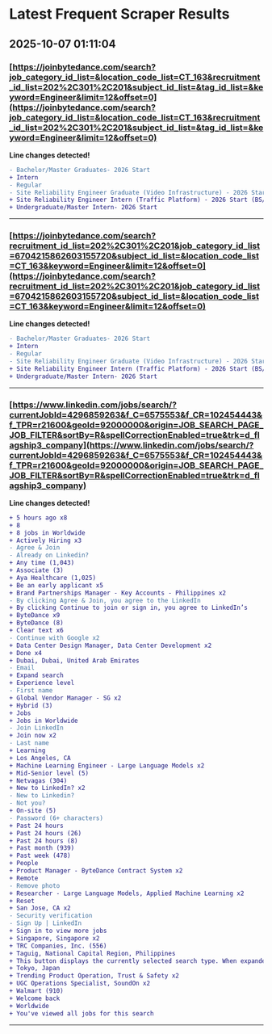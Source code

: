 # Latest Frequent Scraper Results

## 2025-10-07 01:11:04

### [https://joinbytedance.com/search?job_category_id_list=&location_code_list=CT_163&recruitment_id_list=202%2C301%2C201&subject_id_list=&tag_id_list=&keyword=Engineer&limit=12&offset=0](https://joinbytedance.com/search?job_category_id_list=&location_code_list=CT_163&recruitment_id_list=202%2C301%2C201&subject_id_list=&tag_id_list=&keyword=Engineer&limit=12&offset=0)

**Line changes detected!**

```diff
- Bachelor/Master Graduates- 2026 Start
+ Intern
- Regular
- Site Reliability Engineer Graduate (Video Infrastructure) - 2026 Start (BS/MS)
+ Site Reliability Engineer Intern (Traffic Platform) - 2026 Start (BS/MS)
+ Undergraduate/Master Intern- 2026 Start
```

---
### [https://joinbytedance.com/search?recruitment_id_list=202%2C301%2C201&job_category_id_list=6704215862603155720&subject_id_list=&location_code_list=CT_163&keyword=Engineer&limit=12&offset=0](https://joinbytedance.com/search?recruitment_id_list=202%2C301%2C201&job_category_id_list=6704215862603155720&subject_id_list=&location_code_list=CT_163&keyword=Engineer&limit=12&offset=0)

**Line changes detected!**

```diff
- Bachelor/Master Graduates- 2026 Start
+ Intern
- Regular
- Site Reliability Engineer Graduate (Video Infrastructure) - 2026 Start (BS/MS)
+ Site Reliability Engineer Intern (Traffic Platform) - 2026 Start (BS/MS)
+ Undergraduate/Master Intern- 2026 Start
```

---
### [https://www.linkedin.com/jobs/search/?currentJobId=4296859263&f_C=6575553&f_CR=102454443&f_TPR=r21600&geoId=92000000&origin=JOB_SEARCH_PAGE_JOB_FILTER&sortBy=R&spellCorrectionEnabled=true&trk=d_flagship3_company](https://www.linkedin.com/jobs/search/?currentJobId=4296859263&f_C=6575553&f_CR=102454443&f_TPR=r21600&geoId=92000000&origin=JOB_SEARCH_PAGE_JOB_FILTER&sortBy=R&spellCorrectionEnabled=true&trk=d_flagship3_company)

**Line changes detected!**

```diff
+ 5 hours ago x8
+ 8
+ 8 jobs in Worldwide
+ Actively Hiring x3
- Agree & Join
- Already on Linkedin?
+ Any time (1,043)
+ Associate (3)
+ Aya Healthcare (1,025)
+ Be an early applicant x5
+ Brand Partnerships Manager - Key Accounts - Philippines x2
- By clicking Agree & Join, you agree to the LinkedIn
+ By clicking Continue to join or sign in, you agree to LinkedIn’s
+ ByteDance x9
+ ByteDance (8)
+ Clear text x6
- Continue with Google x2
+ Data Center Design Manager, Data Center Development x2
+ Done x4
+ Dubai, Dubai, United Arab Emirates
- Email
+ Expand search
+ Experience level
- First name
+ Global Vendor Manager - SG x2
+ Hybrid (3)
+ Jobs
+ Jobs in Worldwide
- Join LinkedIn
+ Join now x2
- Last name
+ Learning
+ Los Angeles, CA
+ Machine Learning Engineer - Large Language Models x2
+ Mid-Senior level (5)
+ Netvagas (304)
+ New to LinkedIn? x2
- New to Linkedin?
- Not you?
+ On-site (5)
- Password (6+ characters)
+ Past 24 hours
+ Past 24 hours (26)
+ Past 24 hours (8)
+ Past month (939)
+ Past week (478)
+ People
+ Product Manager - ByteDance Contract System x2
+ Remote
- Remove photo
+ Researcher - Large Language Models, Applied Machine Learning x2
+ Reset
+ San Jose, CA x2
- Security verification
- Sign Up | LinkedIn
+ Sign in to view more jobs
+ Singapore, Singapore x2
+ TRC Companies, Inc. (556)
+ Taguig, National Capital Region, Philippines
+ This button displays the currently selected search type. When expanded it provides a list of search options that will switch the search inputs to match the current selection.
+ Tokyo, Japan
+ Trending Product Operation, Trust & Safety x2
+ UGC Operations Specialist, SoundOn x2
+ Walmart (910)
+ Welcome back
+ Worldwide
+ You've viewed all jobs for this search
```

---
